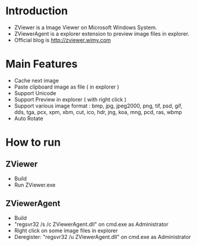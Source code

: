 
# Introduction
 * ZViewer is a Image Viewer on Microsoft Windows System.
 * ZViewerAgent is a explorer extension to preview image files in explorer.
 * Official blog is http://zviewer.wimy.com
  
# Main Features
 
  - Cache next image
  - Paste clipboard image as file ( in explorer )
  - Support Unicode
  - Support Preview in explorer ( with right click )
  - Support various image format : bmp, jpg, jpeg2000, png, tif, psd, gif, dds, tga, pcx, xpm, xbm, cut, ico, hdr, jng, koa, mng, pcd, ras, wbmp
  - Auto Rotate
  
# How to run

## ZViewer
 * Build
 * Run ZViewer.exe

## ZViewerAgent
 * Build
 * "regsvr32 /s /c ZViewerAgent.dll" on cmd.exe as Administrator
 * Right click on some image files in explorer
 * Deregister: "regsvr32 /u ZViewerAgent.dll" on cmd.exe as Administrator
